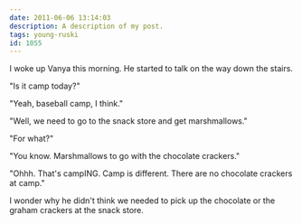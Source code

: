 ```yaml
---
date: 2011-06-06 13:14:03
description: A description of my post.
tags: young-ruski
id: 1055
---
```

I woke up Vanya this morning.  He started to talk on the way down the stairs.

"Is it camp today?"

"Yeah, baseball camp, I think."

"Well, we need to go to the snack store and get marshmallows."
<!--more-->
"For what?"

"You know.  Marshmallows to go with the chocolate crackers."

"Ohhh.  That's campING.  Camp is different.  There are no chocolate crackers at camp."

I wonder why he didn't think we needed to pick up the chocolate or the graham crackers at the snack store.

